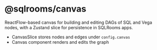 # @sqlrooms/canvas

ReactFlow-based canvas for building and editing DAGs of SQL and Vega nodes, with a Zustand slice for persistence in SQLRooms apps.

- CanvasSlice stores nodes and edges under `config.canvas`
- Canvas component renders and edits the graph
